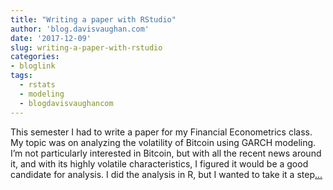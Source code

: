```yaml
---
title: "Writing a paper with RStudio"
author: 'blog.davisvaughan.com'
date: '2017-12-09'
slug: writing-a-paper-with-rstudio
categories:
- bloglink
tags:
  - rstats
  - modeling
  - blogdavisvaughancom
---
```


This semester I had to write a paper for my Financial Econometrics class. My topic was on analyzing the volatility of Bitcoin using GARCH modeling. I’m not particularly interested in Bitcoin, but with all the recent news around it, and with its highly volatile characteristics, I figured it would be a good candidate for analysis. I did the analysis in R, but I wanted to take it a step[... <i class="fas fa-external-link-alt"></i>](https://blog.davisvaughan.com/post/writing-a-paper-with-rstudio/)

